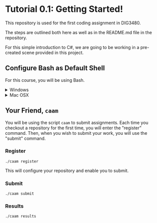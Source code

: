 # Tutorial 0.1: Getting Started!

This repository is used for the first coding assignment in DIG3480.

The steps are outlined both here as well as in the README.md file in the repository.

For this simple introduction to C#, we are going to be working in a pre-created scene provided in this project.

## Configure Bash as Default Shell

For this course, you will be using Bash.

<details>
<summary>Windows
</summary>
For Windows users, you will either have Command Prompt or PowerShell as your default shell. Since you have downloaded Git, you also now have "Git Bash" which uses a command syntax that is more common on Linux systems. 
</details>
<details>
<summary>Mac OSX
</summary>
For Mac, you should already have a Linux-compatible shell. You can run the script by entering:

```bash
./caam register
```

"register" here is a command. You are "telling" the program "caam" to register this repostiory.

You will also want to add "code" to your path.

</details>

## Your Friend, `caam`

You will be using the script `caam` to submit assignments. Each time you checkout a repository for the first time, you will enter the "register" command. Then, when you wish to submit your work, you will use the "submit" command.

### Register

`./caam register`

This will configure your repository and enable you to submit.

### Submit

`./caam submit`

### Results

`./caam results`
